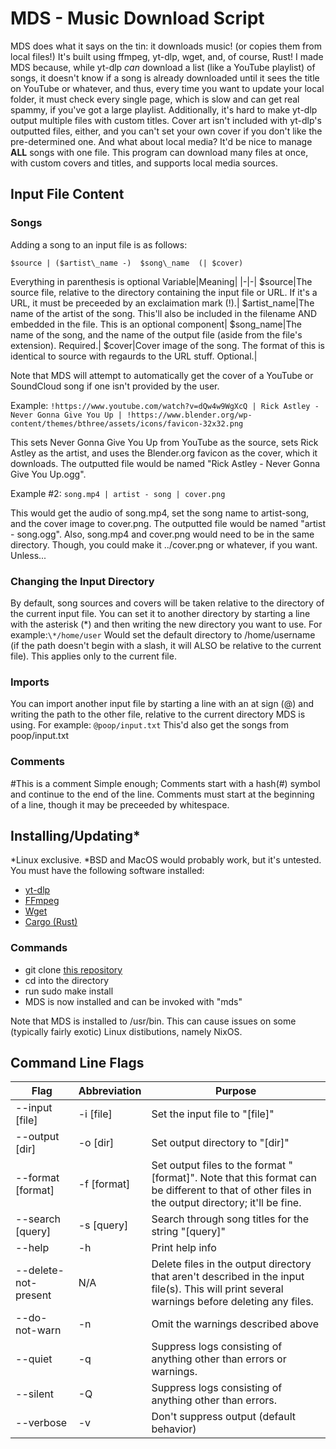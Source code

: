 
# MDS - Music Download Script


MDS does what it says on the tin: it downloads music! (or copies them from local files!) It's built using ffmpeg, yt-dlp, wget, and, of course, Rust! I made MDS because, while yt-dlp *can* download a list (like a YouTube playlist) of songs, it doesn't know if a song is already downloaded until it sees the title on YouTube or whatever, and thus, every time you want to update your local folder, it must check every single page, which is slow and can get real spammy, if you've got a large playlist. Additionally, it's hard to make yt-dlp output multiple files with custom titles. Cover art isn't included with yt-dlp's outputted files, either, and you can't set your own cover if you don't like the pre-determined one. And what about local media? It'd be nice to manage **ALL** songs with one file. This program can download many files at once, with custom covers and titles, and supports local media sources.


## Input File Content

### Songs
Adding a song to an input file is as follows:

`$source | ($artist\_name -)  $song\_name  (| $cover)`

Everything in parenthesis is optional
Variable|Meaning|
|-|-|
$source|The source file, relative to the directory containing the input file or URL. If it's a URL, it must be preceeded by an exclaimation mark (!).|
$artist\_name|The name of the artist of the song. This'll also be included in the filename AND embedded in the file. This is an optional component|
$song\_name|The name of the song, and the name of the output file (aside from the file's extension). Required.|
$cover|Cover image of the song. The format of this is identical to source with regaurds to the URL stuff. Optional.|



Note that MDS will attempt to automatically get the cover of a YouTube or SoundCloud song if one isn't provided by the user.


Example:
`!https://www.youtube.com/watch?v=dQw4w9WgXcQ | Rick Astley - Never Gonna Give You Up | !https://www.blender.org/wp-content/themes/bthree/assets/icons/favicon-32x32.png`


This sets Never Gonna Give You Up from YouTube as the source, sets Rick Astley as the artist, and uses the Blender.org favicon as the cover, which it downloads. The outputted file would be named "Rick Astley - Never Gonna Give You Up.ogg".


Example \#2:
`song.mp4 | artist - song | cover.png`


This would get the audio of song.mp4, set the song name to artist-song, and the cover image to cover.png. The outputted file would be named "artist - song.ogg". Also, song.mp4 and cover.png would need to be in the same directory. Though, you could make it ../cover.png or whatever, if you want. Unless...


### Changing the Input Directory
By default, song sources and covers will be taken relative to the directory of the current input file. You can set it to another directory by starting a line with the asterisk (\*) and then writing the new directory you want to use.
For example:`\*/home/user`
Would set the default directory to /home/username (if the path doesn't begin with a slash, it will ALSO be relative to the current file). This applies only to the current file.
### Imports
You can import another input file by starting a line with an at sign (@) and writing the path to the other file, relative to the current directory MDS is using.
For example:
`@poop/input.txt`
This'd also get the songs from poop/input.txt
### Comments
\#This is a comment
Simple enough; Comments start with a hash(\#) symbol and continue to the end of the line. Comments must start at the beginning of a line, though it may be preceeded by whitespace.
## Installing/Updating\*
\*Linux exclusive. \*BSD and MacOS would probably work, but it's untested.
You must have the following software installed:
- [yt-dlp](https://github.com/yt-dlp/yt-dlp)
- [FFmpeg](https://ffmpeg.org/)
- [Wget](https://www.gnu.org/software/wget/)
- [Cargo (Rust)](https://crates.io/)


### Commands

- git clone [this repository](https://github.com/Human-Hummus/mds)
- cd into the directory
- run sudo make install
- MDS is now installed and can be invoked with "mds"

Note that MDS is installed to /usr/bin. This can cause issues on some (typically fairly exotic) Linux distibutions, namely NixOS.
## Command Line Flags

Flag|Abbreviation|Purpose|
|-|-|-|
--input [file]|-i [file]|Set the input file to "[file]"|
--output [dir]|-o [dir]|Set output directory to "[dir]"|
--format [format]|-f [format]|Set output files to the format "[format]". Note that this format can be different to that of other files in the output directory; it'll be fine.|
--search [query]|-s [query]|Search through song titles for the string "[query]"|
--help|-h|Print help info|
--delete-not-present|N/A|Delete files in the output directory that aren't described in the input file(s). This will print several warnings before deleting any files.|
--do-not-warn|-n|Omit the warnings described above|
--quiet|-q|Suppress logs consisting of anything other than errors or warnings.|
--silent|-Q|Suppress logs consisting of anything other than errors.|
--verbose|-v|Don't suppress output (default behavior)|

